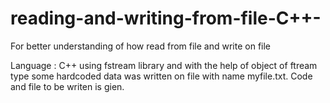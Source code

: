 # reading-and-writing-from-file-C++-
For better understanding of how read from file and write on file

Language : C++
using fstream library and with the help of object of ftream type some hardcoded data was written on file with name myfile.txt.
Code and file to be writen is gien.
